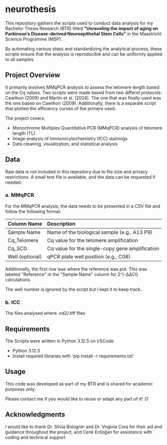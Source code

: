 # neurothesis
This repository gathers the scripts used to conduct data analysis for my Bachelor Thesis Research (BTR) titled **"Unraveling the impact of aging on Parkinson’s Disease-derived Neuroepithelial Stem Cells"** in the Maastricht Science Programme (MSP).

By automating various steps and standardizing the analytical process, these scripts ensure that the analysis is reproducible and can be uniformly applied to all samples.

## Project Overview
It primarily involves MMqPCR analysis to assess the telomere length based on the Cq values. Two scripts were made based from two differnt protocols: Cawthon (2009) and Martin et al. (2024). The one that was finally used was the one based on Cawthon (2009). Additionally, there is a separate script that plotted the efficiency curves of the primers used. 

The project covers:
- Monochrome Multiplex Quantitative PCR (MMqPCR) analysis of telomere length (TL)
- Image analysis of Immunocytochemistry (ICC) stainings
- Data cleaning, visualization, and statistical analysis

## Data 
Raw data is not included in this repository due to file size and privacy restrictions. A small test file is available, and the data can be requested if needed. 

### a. MMqPCR
For the MMqPCR analysis, the data needs to be presented in a CSV file and follow the following format: 

| Column Name     | Description                                    |
|:----------------|:-----------------------------------------------|
| Sample Name     | Name of the biological sample (e.g., A13 P9)   |
| Cq_Telomere     | Cq value for the telomere amplification        |
| Cq_SCG          | Cq value for the single-copy gene amplification|
| Well (optional) | qPCR plate well position (e.g., C08)           |

Additionally, the first row was where the reference was put. This was  labeled "Reference" in the "Sample Name" column for 2^(-ΔΔCt) calculations.

The well number is ignored by the script but I kept it to keep track. 

### b. ICC 
The files analysed where .nd2/.tiff files

## Requirements
The Scripts were written in Python 3.12.5 on VSCode 
- Python 3.12.5
- Install required libraries with 'pip install -r requirements.txt'

## Usage
This code was developed as part of my BTR and is shared for academic purposes only.  

Please contact me if you would like to reuse or adapt any part of it! :D

## Acknowledgments
I would like to thank Dr. Silvia Bolognin and Dr. Virginia Cora for their aid and guidance throughout the project, and Cenk Erdoğan for assistance with coding and technical support